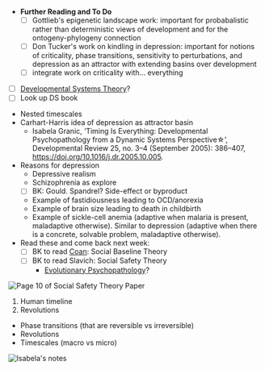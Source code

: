
 - **Further Reading and To Do**
    - [ ] Gottlieb's epigenetic landscape work: important for probabalistic rather than deterministic views of development and for the ontogeny-phylogeny connection
    - [ ] Don Tucker's work on kindling in depression: important for notions of criticality, phase transitions, sensitivity to perturbations, and depression as an attractor with extending basins over development
    - [ ] integrate work on criticality with... everything
- [ ] [Developmental Systems Theory](http://paulgriffiths.representinggenes.org/wordpress/wp-content/uploads/publications/C1_41.pdf)?
- [ ] Look up DS book

- Nested timescales
- Carhart-Harris idea of depression as attractor basin
    - Isabela Granic, ‘Timing Is Everything: Developmental Psychopathology from a Dynamic Systems Perspective☆’, Developmental Review 25, no. 3–4 (September 2005): 386–407, https://doi.org/10.1016/j.dr.2005.10.005.
- Reasons for depression
    - Depressive realism
    - Schizophrenia as explore
    - [ ] BK: Gould. Spandrel? Side-effect or byproduct
    - Example of fastidiousness leading to OCD/anorexia
    - Example of brain size leading to death in childbirth
    - Example of sickle-cell anemia (adaptive when malaria is present, maladaptive otherwise). Similar to depression (adaptive when there is a concrete, solvable problem, maladaptive otherwise).
- Read these and come back next week:
    - [ ] BK to read [Coan](https://scholar.google.com/citations?hl=en&user=8JyaSpgAAAAJ&view_op=list_works&sortby=pubdate): Social Baseline Theory
    - [ ] BK to read Slavich: Social Safety Theory
      - [Evolutionary Psychopathology](https://slatestarcodex.com/2018/12/03/book-review-evolutionary-psychopathology)?

![Page 10 of Social Safety Theory Paper](https://i.imgur.com/22SN86K.png)

1. Human timeline
1. Revolutions

- Phase transitions (that are reversible vs irreversible)
- Revolutions
- Timescales (macro vs micro)

![Isabela's notes](https://i.imgur.com/3XRaBje.jpg)